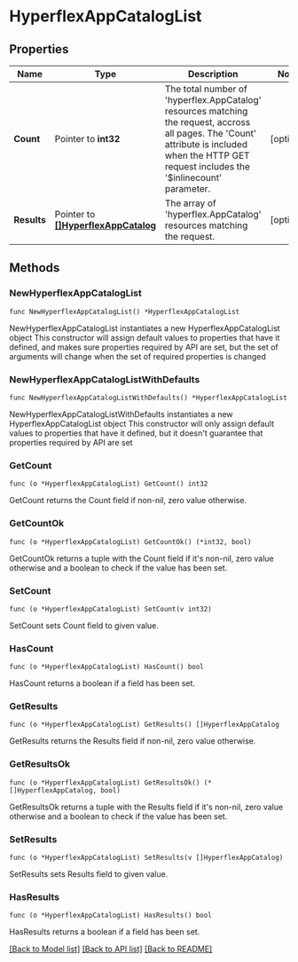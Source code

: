 # HyperflexAppCatalogList

## Properties

Name | Type | Description | Notes
------------ | ------------- | ------------- | -------------
**Count** | Pointer to **int32** | The total number of &#39;hyperflex.AppCatalog&#39; resources matching the request, accross all pages. The &#39;Count&#39; attribute is included when the HTTP GET request includes the &#39;$inlinecount&#39; parameter. | [optional] 
**Results** | Pointer to [**[]HyperflexAppCatalog**](hyperflex.AppCatalog.md) | The array of &#39;hyperflex.AppCatalog&#39; resources matching the request. | [optional] 

## Methods

### NewHyperflexAppCatalogList

`func NewHyperflexAppCatalogList() *HyperflexAppCatalogList`

NewHyperflexAppCatalogList instantiates a new HyperflexAppCatalogList object
This constructor will assign default values to properties that have it defined,
and makes sure properties required by API are set, but the set of arguments
will change when the set of required properties is changed

### NewHyperflexAppCatalogListWithDefaults

`func NewHyperflexAppCatalogListWithDefaults() *HyperflexAppCatalogList`

NewHyperflexAppCatalogListWithDefaults instantiates a new HyperflexAppCatalogList object
This constructor will only assign default values to properties that have it defined,
but it doesn't guarantee that properties required by API are set

### GetCount

`func (o *HyperflexAppCatalogList) GetCount() int32`

GetCount returns the Count field if non-nil, zero value otherwise.

### GetCountOk

`func (o *HyperflexAppCatalogList) GetCountOk() (*int32, bool)`

GetCountOk returns a tuple with the Count field if it's non-nil, zero value otherwise
and a boolean to check if the value has been set.

### SetCount

`func (o *HyperflexAppCatalogList) SetCount(v int32)`

SetCount sets Count field to given value.

### HasCount

`func (o *HyperflexAppCatalogList) HasCount() bool`

HasCount returns a boolean if a field has been set.

### GetResults

`func (o *HyperflexAppCatalogList) GetResults() []HyperflexAppCatalog`

GetResults returns the Results field if non-nil, zero value otherwise.

### GetResultsOk

`func (o *HyperflexAppCatalogList) GetResultsOk() (*[]HyperflexAppCatalog, bool)`

GetResultsOk returns a tuple with the Results field if it's non-nil, zero value otherwise
and a boolean to check if the value has been set.

### SetResults

`func (o *HyperflexAppCatalogList) SetResults(v []HyperflexAppCatalog)`

SetResults sets Results field to given value.

### HasResults

`func (o *HyperflexAppCatalogList) HasResults() bool`

HasResults returns a boolean if a field has been set.


[[Back to Model list]](../README.md#documentation-for-models) [[Back to API list]](../README.md#documentation-for-api-endpoints) [[Back to README]](../README.md)


